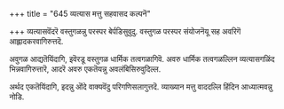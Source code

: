 +++
title = "645 व्यत्यास मत्तु सहवासद कल्पनॆ"

+++
व्यत्यासवॆंदरॆ वस्तुगळन्नु परस्पर बेर्पडिसुवुदु. वस्तुगळ परस्पर संयोजनॆयू सह अवरिगॆ आह्लादकरवागिरुत्तदॆ.

अवुगळ आद्यतॆयिंदागि, इवॆरडू वस्तुगळ धार्मिक तत्वगळागिवॆ. अवरु धार्मिक तत्वगळल्लिन व्यत्यासगळिंद भिन्नवागिरुत्तारॆ, आदरॆ अवरु एकतॆयन्नु अवलंबिसिरुवुदिल्ल.

अर्थद एकतॆयिंदागि, इदन्नु ऒंदे वाक्यवॆंदु परिगणिसलागुत्तदॆ. व्याख्यान मत्तु वाददल्लि हिंदिन आध्यात्मवन्नु नोडि.

